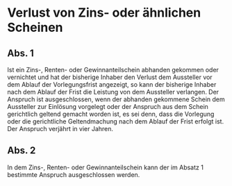 # Verlust von Zins- oder ähnlichen Scheinen



## Abs. 1

 Ist ein Zins-, Renten- oder Gewinnanteilschein abhanden gekommen oder vernichtet und hat der bisherige Inhaber den Verlust dem Aussteller vor dem Ablauf der Vorlegungsfrist angezeigt, so kann der bisherige Inhaber nach dem Ablauf der Frist die Leistung von dem Aussteller verlangen. Der Anspruch ist ausgeschlossen, wenn der abhanden gekommene Schein dem Aussteller zur Einlösung vorgelegt oder der Anspruch aus dem Schein gerichtlich geltend gemacht worden ist, es sei denn, dass die Vorlegung oder die gerichtliche Geltendmachung nach dem Ablauf der Frist erfolgt ist. Der Anspruch verjährt in vier Jahren.

## Abs. 2

 In dem Zins-, Renten- oder Gewinnanteilschein kann der im Absatz 1 bestimmte Anspruch ausgeschlossen werden. 

